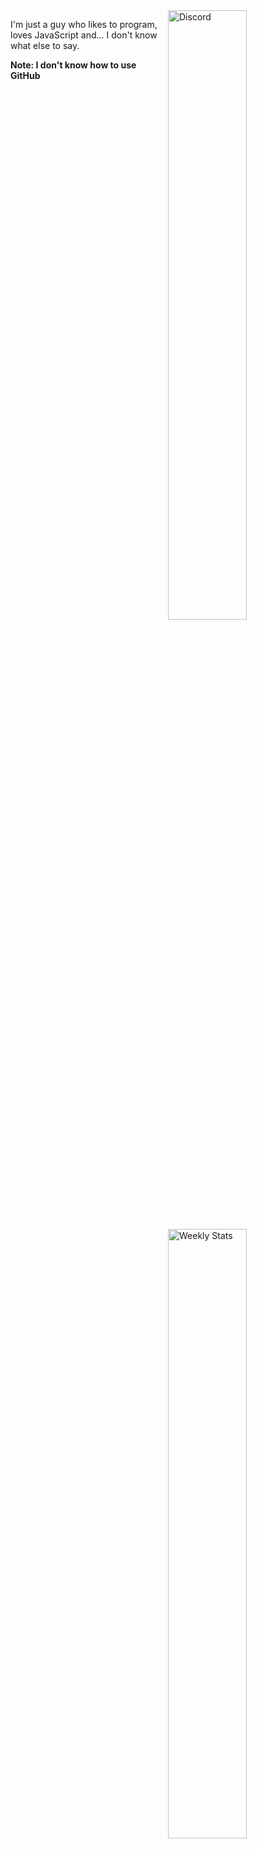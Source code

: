 <a href="https://discord.com/users/990604235362140180" target="_blank">
    <img width="50%" align="right" alt="Discord" src="https://lanyard.cnrad.dev/api/990604235362140180?showDisplayName=true&theme=dark&bg=&borderRadius=10px&idleMessage=Is%20there%20nothing%20to%20show%3F%20I%20think%20I'm%20sleeping%2C%20I%20don't%20know.&hideTimestamp=false&hideProfile=false">
</a>
<a href="https://wakatime.com/@seraphjs" target="_blank">
    <img width="50%" align="right" alt="Weekly Stats" src="https://github-readme-stats.vercel.app/api/wakatime?username=seraphjs&border_radius=5px&theme=dark&bg_color=1f1f1f&border_color=1f1f1f&icon_color=58a6ff&show_icons=true&disable_animations=true&custom_title=Weekly%20Stats">
</a>

I'm just a guy who likes to program, loves JavaScript and... I don't know what else to say.

**Note: I don't know how to use GitHub**
